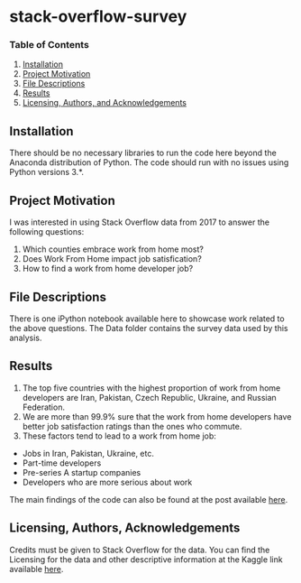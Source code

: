 # stack-overflow-survey

### Table of Contents

1. [Installation](#installation)
2. [Project Motivation](#motivation)
3. [File Descriptions](#files)
4. [Results](#results)
5. [Licensing, Authors, and Acknowledgements](#licensing)

## Installation <a name="installation"></a>

There should be no necessary libraries to run the code here beyond the Anaconda distribution of Python.  The code should run with no issues using Python versions 3.*.

## Project Motivation<a name="motivation"></a>

I was interested in using Stack Overflow data from 2017 to answer the following questions:

1. Which counties embrace work from home most?
2. Does Work From Home impact job satisfication?
3. How to find a work from home developer job?


## File Descriptions <a name="files"></a>

There is one iPython notebook available here to showcase work related to the above questions. The Data folder contains the survey data used by this analysis.  


## Results<a name="results"></a>

1. The top five countries with the highest proportion of work from home developers are Iran, Pakistan, Czech Republic, Ukraine, and Russian Federation.
2. We are more than 99.9% sure that the work from home developers have better job satisfaction ratings than the ones who commute.
3. These factors tend to lead to a work from home job:

 * Jobs in Iran, Pakistan, Ukraine, etc.
 * Part-time developers
 * Pre-series A startup companies
 * Developers who are more serious about work

The main findings of the code can also be found at the post available [here](https://medium.com/@wangshuocugb2005/want-to-become-a-work-from-home-developer-e0d1a8407193).

## Licensing, Authors, Acknowledgements<a name="licensing"></a>

Credits must be given to Stack Overflow for the data.  You can find the Licensing for the data and other descriptive information at the Kaggle link available [here](https://www.kaggle.com/stackoverflow/so-survey-2017/data).  